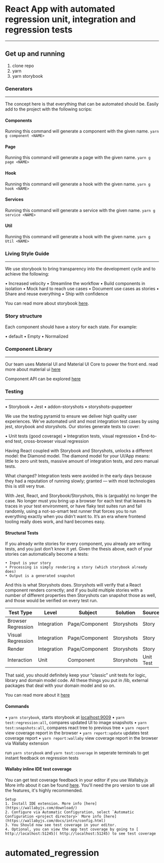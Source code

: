 # React App with automated regression unit, integration and regression tests

---

## Get up and running

1. clone repo
2. yarn
3. yarn storybook

### Generators

---

The concept here is that everything that can be automated should be. Easily add to the project with the following scrips:

#### Components

Running this command will generate a component with the given name.
`yarn g component <NAME>`

#### Page

Running this command will generate a page with the given name.
`yarn g page <NAME>`

#### Hook

Running this command will generate a hook with the given name.
`yarn g hook <NAME>`

#### Services

Running this command will generate a service with the given name.
`yarn g service <NAME>`

#### Util

Running this command will generate a hook with the given name.
`yarn g Util <NAME>`

### Living Style Guide

---

We use storybook to bring transparency into the development cycle and to achieve the following:

• Increased velocity
• Streamline the workflow
• Build components in isolation
• Mock hard to reach use cases
• Document use cases as stories
• Share and reuse everything
• Ship with confidence

You can read more about storybook [here](https://storybook.js.org/docs/basics/introduction/).

### Story structure

Each component should have a story for each state. For example:

• default
• Empty
• Normalized

### Component Library

---

Our team uses Material UI and Material UI Core to power the front end.
read more about material ui [here](https://material-ui.com/)

Component API can be explored [here](https://material-ui.com/api/app-bar/)

### Testing

---

• Storybook
• Jest
• addon-storyshots
• storyshots-puppeteer

We use the testing pyramid to ensure we deliver high quality user experiences. We've automated unit and most integration test cases by using jest, storybook and storyshots. Our stories generate tests to cover:

• Unit tests (good coverage)
• Integration tests, visual regression
• End-to-end test, cross-browser visual regression

Having React coupled with Storybook and Storyshots, unlocks a different model: the Diamond model.
The diamond model for your UI/App means: little to zero unit tests, massive amount of integration tests, and zero manual tests.

What changed? Integration tests were avoided in the early days because they had a reputation of running slowly; granted — with most technologies this is still very true.

With Jest, React, and Storybook/Storyshots, this is (arguably) no longer the case. No longer must you bring up a browser for each test that leaves its traces in your test environment, or have flaky test suites run and fail randomly, using a not-so-smart test runner that forces you to run everything exactly when you didn’t want to. It’s an era where frontend tooling really does work, and hard becomes easy.

#### Structural Tests

If you already write stories for every component, you already are writing tests, and you just don’t know it yet. Given the thesis above, each of your stories can automatically become a tests:

    • Input is your story
    • Processing is simply rendering a story (which storybook already does)
    • Output is a generated snapshot

And this is what Storyshots does. Storyshots will verify that a React component renders correctly; and if you build multiple stories with a number of different properties then Storyshots can snapshot those as well, and those would be verified on every test run.

| Test Type          | Level       | Subject        | Solution   | Source    |
| ------------------ | ----------- | -------------- | ---------- | --------- |
| Browser Regression | Integration | Page/Component | Storyshots | Story     |
| Visual Regression  | Integration | Page/Component | Storyshots | Story     |
| Render             | Integration | Page/Component | Storyshots | Story     |
| Interaction        | Unit        | Component      | Storyshots | Unit Test |

That said, you should definitely keep your “classic” unit tests for logic, library and domain model code. All these things you put in /lib, external packages that deal with your domain model and so on.

You can read more about it [here](https://medium.com/hiredscore-engineering/how-to-test-a-full-react-app-using-nothing-but-storybook-15f4c584e30a)

#### Commands

• `yarn storybook`, starts storybook at [localhost:9009](http://localhost:9009/)
• `yarn test:regression:all`, compares updated UI to image snapshots
• `yarn test:snapshots:all`, compares react tree to previous tree
• `yarn report` view coverage report in the browser
• `yarn report:update` updates test coverage report
• `yarn report:wallaby` view coverage report in the browser via Wallaby extension

run `yarn storybook` and `yarn test:coverage` in seperate terminals to get instant feedback on regression tests

#### Wallaby inline IDE test coverage

You can get test coverage feedback in your editor if you use Wallaby.js More info about it can be found [here](https://wallabyjs.com). You'll need the pro version to use all the features, it's highly recommended.

    Setup
    1. Install IDE extension. More info [here](https://wallabyjs.com/download/)
    2. Configure via Automatic Configuration, select `Automatic Configuration <project directory>` More info [here](https://wallabyjs.com/docs/intro/config.html)
    3. You Should now see test coverage in your editor.
    4. Optional, you can view the app test coverage by going to [ http://localhost:51245]( http://localhost:51245) to see test coverage

# automated_regression
